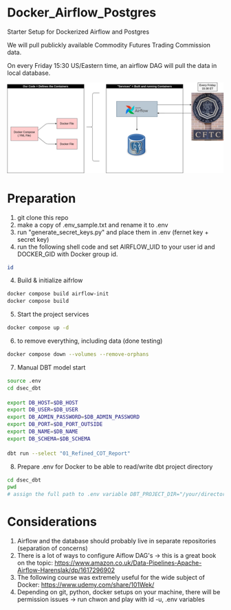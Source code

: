 # Docker_Airflow_Postgres
Starter Setup for Dockerized Airflow and Postgres

We will pull publickly available Commodity Futures Trading Commission data.

On every Friday 15:30 US/Eastern time, an airflow DAG will pull the data in local database.

![alt text](System_Diagram.png)

# Preparation

1. git clone this repo
2. make a copy of .env_sample.txt and rename it to .env
3. run "generate_secret_keys.py" and place them in .env (fernet key + secret key)
3. run the following shell code and set AIRFLOW_UID to your user id and DOCKER_GID with Docker group id.

```sh
id
```

4. Build & initialize aifrlow
```sh
docker compose build airflow-init
docker compose build
```

5. Start the project services
```sh
docker compose up -d
```
6. to remove everything, including data (done testing)
```sh
docker compose down --volumes --remove-orphans
```

7. Manual DBT model start
```sh
source .env
cd dsec_dbt

export DB_HOST=$DB_HOST
export DB_USER=$DB_USER
export DB_ADMIN_PASSWORD=$DB_ADMIN_PASSWORD
export DB_PORT=$DB_PORT_OUTSIDE
export DB_NAME=$DB_NAME
export DB_SCHEMA=$DB_SCHEMA

dbt run --select "01_Refined_COT_Report"
```

8. Prepare .env for Docker to be able to read/write dbt project directory
```sh
cd dsec_dbt
pwd
# assign the full path to .env variable DBT_PROJECT_DIR="/your/directory/path"

```


# Considerations

1. Airflow and the database should probably live in separate repositories (separation of concerns)
2. There is a lot of ways to configure Aiflow DAG's -> this is a great book on the topic: https://www.amazon.co.uk/Data-Pipelines-Apache-Airflow-Harenslak/dp/1617296902 
3. The following course was extremely useful for the wide subject of Docker: https://www.udemy.com/share/101Wek/
4. Depending on git, python, docker setups on your machine, there will be permission issues -> run chwon and play with id -u, .env variables
